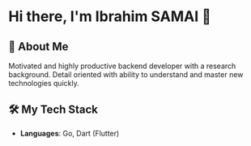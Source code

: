 # Hi there, I'm Ibrahim SAMAI 👋


## 🚀 About Me

Motivated and highly productive backend developer with a research background. Detail oriented with ability to understand and master new technologies quickly.

## 🛠️ My Tech Stack

- **Languages**: Go, Dart (Flutter)

